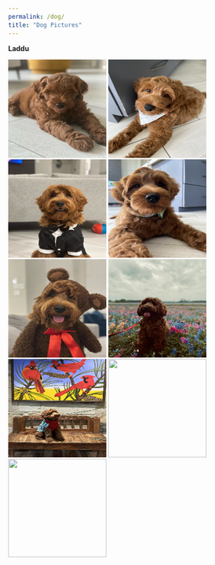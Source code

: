 ```yaml
---
permalink: /dog/
title: "Dog Pictures"
---
```


**Laddu**

<img class="img" src="../assets/images/Laddu1.jpg" width="200px" height="200px">
<img class="img" src="../assets/images/Laddu2.jpg" width="200px" height="200px">
<img class="img" src="../assets/images/Laddu3.jpg" width="200px" height="200px">
<img class="img" src="../assets/images/Laddu4.jpg" width="200px" height="200px">
<img class="img" src="../assets/images/Laddu5.jpg" width="200px" height="200px">
<img class="img" src="../assets/images/Laddu6.jpg" width="200px" height="200px">
<img class="img" src="../assets/images/Laddu7.jpg" width="200px" height="200px">
<img class="img" src="../assets/images/Laddu8.jpg" width="200px" height="200px">
<img class="img" src="../assets/images/Laddu9.jpg" width="200px" height="200px">

